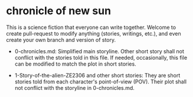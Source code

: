 # chronicle of new sun
This is a science fiction that everyone can write together.
Welcome to create pull-request to modify anything (stories, writings, etc.), and even create your own branch and version of story.

- 0-chronicles.md: Simplified main storyline. Other short story shall not conflict with the stories told in this file. If needed, occasionally, this file can be modified to match the plot in short stories.

- 1-Story-of-the-alien-ZE2306 and other short stories: They are short stories told from each character's point-of-view (POV). Their plot shall not conflict with the storyline in 0-chronicles.md.
